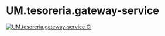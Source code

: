 # UM.tesoreria.gateway-service

[![UM.tesoreria.gateway-service CI](https://github.com/UM-services/UM.tesoreria.gateway-service/actions/workflows/maven.yml/badge.svg?branch=main)](https://github.com/UM-services/UM.tesoreria.gateway-service/actions/workflows/maven.yml)
